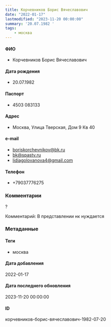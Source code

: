 ```yaml
---
title: Корчевников Борис Вячеславович
date: "2022-01-17"
lastmodified: "2023-11-20 00:00:00"
summary: '20.07.1982 '
tags: 
    - москва
---
```

<!--# pp1-->
<!--## Фигурант-->
<!--### Личные данные-->
#### ФИО
- Корчевников Борис Вячеславович
#### Дата рождения
- 20.07.1982
#### Паспорт
- 4503 083133
#### Адрес
- Москва, Улица Тверская, Дом 9 Кв 40
#### e-mail
- boriskorchevnikov@bk.ru
- bk@spastv.ru
- lidiagolovanova4@gmail.com
#### Телефон
- +79037776275
### Комментарии
?
 
 Комментарий: В представлении нк нуждается
### Метаданные
#### Теги
- москва
#### Дата добавления
2022-01-17
#### Дата последнего обновления
2023-11-20 00:00:00
#### ID
корчевников-борис-вячеславович-1982-07-20
<!--## END;-->
